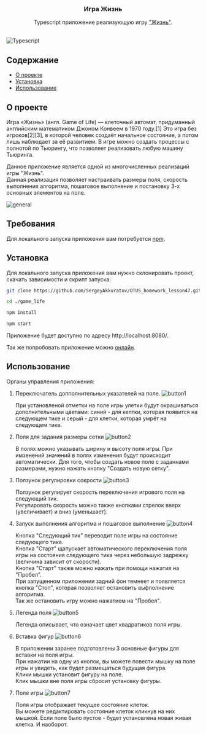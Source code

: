 <br/>
<p align="center">
  <h3 align="center">Игра Жизнь</h3>
  <p align="center">
    Typescript приложение реализующую игру <a href="https://ru.wikipedia.org/wiki/%D0%98%D0%B3%D1%80%D0%B0_%C2%AB%D0%96%D0%B8%D0%B7%D0%BD%D1%8C%C2%BB">"Жизнь"</a>.
    <br/>
    <br/>
  </p>
</p>

![Typescript](https://img.shields.io/badge/TypeScript-007ACC?style=for-the-badge&logo=typescript&logoColor=white)

## Содержание

- [О проекте](#о-проекте)
- [Установка](#установка)
- [Использование](#использование)

## О проекте

Игра «Жизнь» (англ. Game of Life) — клеточный автомат, придуманный английским математиком Джоном Конвеем в 1970 году.[1] Это игра без игроков[2][3], в которой человек создаёт начальное состояние, а потом лишь наблюдает за её развитием. В игре можно создать процессы с полнотой по Тьюрингу, что позволяет реализовать любую машину Тьюринга.

Данное приложение является одной из многочисленных реализаций игры "Жизнь".  
Данная реализация позволяет настраивать размеры поля, скорость выполнения алгоритма, пошаговое выполнение и постановку 3-х основных элементов на поле.

![general](./images/general.gif)

## Требования

Для локального запуска приложения вам потребуется [npm](https://docs.npmjs.com/downloading-and-installing-node-js-and-npm).

## Установка

Для локального запуска приложения вам нужно склонировать проект, скачать зависимости и скрипт запуска:

```bash
git clone https://github.com/SergeyAkkuratov/OTUS_homework_lesson47.git ./game_life

cd ./game_life

npm install

npm start

```

Приложение будет доступно по адресу http://localhost:8080/.

Так же попробовать приложение можно [онлайн](https://sergeyakkuratov.github.io/OTUS_homework_lesson34/).

## Использование

Органы управления приложения:

1. Переключатель допполнительных указателей на поле.
   ![button1](./images/buttons_1.png)

   При установленой отметки на поле игры улетки будут окрашиваться дополнительными цветами: синий - для келтки, которая появится на следующем тике и серый - для клетки, которая умрёт на следующем тике.

1. Поля для задания размеры сетки
   ![button2](./images/buttons_2.png)

   В полях можно указывать ширину и высоту поля игры. При имзенений значений в полях изменения будут происходит автоматически. Для того, чтобы создать новое поле с заданнами размерами, нужно нажать кнопку "Создать новую сетку".

1. Ползунок регулировки сокрости
   ![button3](./images/buttons_3.png)

   Ползунок регулирует скорость переключения игрового поля на следующий тик.  
   Регулировать скорость можно также кнопками стрелок вверх (увеличивает) и вниз (уменьшает).

1. Запуск выполнения алгоритма и пошаговое выполнение
   ![button4](./images/buttons_4.png)

   Кнопка "Следующий тик" переводит поле игры на состояние следующего тика.  
   Кнопка "Старт" щапускает автоматического переключения поля игры на состояния следующего тика через небольшую задрежку (величина зависит от скорости).  
   Кнопка "Старт" также можно нажать при помощи нажатия на "Пробел".  
   При запущенном приложении задний фон темнеет и появляется кнопка "Стоп", которая позволяет остановить выфполнение алгоритма.  
   Так же остановить игру можно нажатием на "Пробел".

1. Легенда поля
   ![button5](./images/buttons_5.png)

   Легенда описывает, что означает цвет квадратиков поля игры.

1. Вставка фигур
   ![button6](./images/buttons_6.png)

   В приложении заранее подготовлены 3 основные фигуры для вставки на поля игры.  
   При нажатии на одну из кнопок, вы можете повести мышку на поле игры и увидеть, как будет размещаться будущая фигура.  
   Клики мышки установит фигуру на поле.  
   Клик мышки вне поля игры сбросит установку фигуры.

1. Поле игры
   ![button7](./images/buttons_7.png)

   Поля игры отображает текущее состояние клеток.  
   Вы можете редактировать состояние клеток кликнув на них мышкой. Если поле было пустое - будет установлена новая живая клетка. И наоборот.
